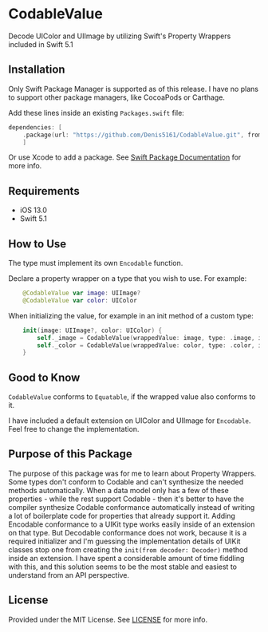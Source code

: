# CodableValue

Decode UIColor and UIImage by utilizing Swift's Property Wrappers included in Swift 5.1

## Installation
Only Swift Package Manager is supported as of this release. I have no plans to support other package managers, like CocoaPods or Carthage.

Add these lines inside an existing `Packages.swift` file:
```swift
dependencies: [
    .package(url: "https://github.com/Denis5161/CodableValue.git", from: "1.0.0")
    ]
```
Or use Xcode to add a package. See [Swift Package Documentation](https://github.com/apple/swift-package-manager/tree/master/Documentation) for more info.
## Requirements
- iOS 13.0
- Swift 5.1
## How to Use
The type must implement its own `Encodable` function.

Declare a property wrapper on a type that you wish to use.
For example:
```swift
    @CodableValue var image: UIImage?
    @CodableValue var color: UIColor
```

When initializing the value, for example in an init method of a custom type:
```swift
    init(image: UIImage?, color: UIColor) {
        self._image = CodableValue(wrappedValue: image, type: .image, isOptional: true)
        self._color = CodableValue(wrappedValue: color, type: .color, isOptional: false)
    }
```

## Good to Know
`CodableValue` conforms to `Equatable`, if the wrapped value also conforms to it.

I have included a default extension on UIColor and UIImage for `Encodable`. Feel free to change the implementation.

## Purpose of this Package
The purpose of this package was for me to learn about Property Wrappers. Some types don't conform to Codable and can't synthesize the needed methods automatically. When a data model only has a few of these properties - while the rest support Codable - then it's better to have the compiler synthesize Codable conformance automatically instead of writing a lot of boilerplate code for properties that already support it. 
Adding Encodable conformance to a UIKit type works easily inside of an extension on that type. But Decodable conformance does not work, because it is a required initializer and I'm guessing the implementation details of UIKit classes stop one from creating the `init(from decoder: Decoder)` method inside an extension.
I have spent a considerable amount of time fiddling with this, and this solution seems to be the most stable and easiest to understand from an API perspective.

## License
Provided under the MIT License. See [LICENSE](https://github.com/Denis5161/CodableValue/blob/main/LICENSE) for more info.
